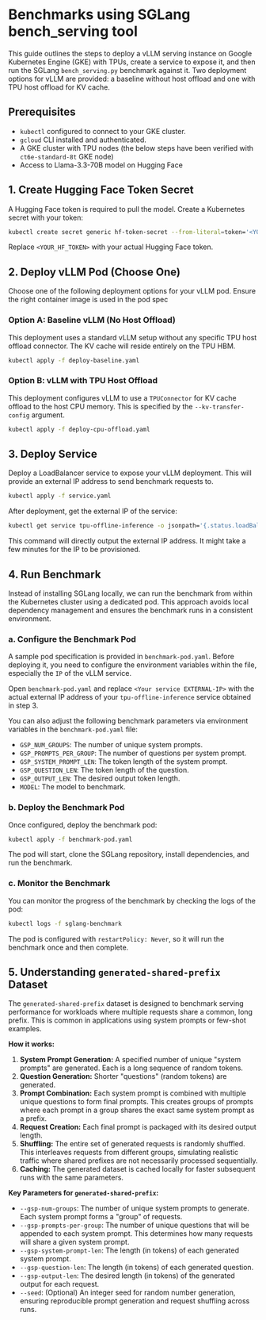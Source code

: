 # Benchmarks using SGLang bench_serving tool

This guide outlines the steps to deploy a vLLM serving instance on Google Kubernetes Engine (GKE) with TPUs, create a service to expose it, and then run the SGLang `bench_serving.py` benchmark against it. Two deployment options for vLLM are provided: a baseline without host offload and one with TPU host offload for KV cache.

## Prerequisites

* `kubectl` configured to connect to your GKE cluster.
* `gcloud` CLI installed and authenticated.
* A GKE cluster with TPU nodes (the below steps have been verified with `ct6e-standard-8t` GKE node)
* Access to Llama-3.3-70B model on Hugging Face

## 1. Create Hugging Face Token Secret

A Hugging Face token is required to pull the model. Create a Kubernetes secret with your token:

```bash
kubectl create secret generic hf-token-secret --from-literal=token='<YOUR_HF_TOKEN>'
```

Replace `<YOUR_HF_TOKEN>` with your actual Hugging Face token.

## 2. Deploy vLLM Pod (Choose One)

Choose one of the following deployment options for your vLLM pod. Ensure the right container image is used in the pod spec

### Option A: Baseline vLLM (No Host Offload)

This deployment uses a standard vLLM setup without any specific TPU host offload connector. The KV cache will reside entirely on the TPU HBM.

```bash
kubectl apply -f deploy-baseline.yaml
```

### Option B: vLLM with TPU Host Offload

This deployment configures vLLM to use a `TPUConnector` for KV cache offload to the host CPU memory. This is specified by the `--kv-transfer-config` argument.

```bash
kubectl apply -f deploy-cpu-offload.yaml
```

## 3. Deploy Service

Deploy a LoadBalancer service to expose your vLLM deployment. This will provide an external IP address to send benchmark requests to.

```bash
kubectl apply -f service.yaml
```

After deployment, get the external IP of the service:

```bash
kubectl get service tpu-offline-inference -o jsonpath='{.status.loadBalancer.ingress[0].ip}'
```

This command will directly output the external IP address. It might take a few minutes for the IP to be provisioned.

## 4. Run Benchmark

Instead of installing SGLang locally, we can run the benchmark from within the Kubernetes cluster using a dedicated pod. This approach avoids local dependency management and ensures the benchmark runs in a consistent environment.

### a. Configure the Benchmark Pod

A sample pod specification is provided in `benchmark-pod.yaml`. Before deploying it, you need to configure the environment variables within the file, especially the `IP` of the vLLM service.

Open `benchmark-pod.yaml` and replace `<Your service EXTERNAL-IP>` with the actual external IP address of your `tpu-offline-inference` service obtained in step 3.

You can also adjust the following benchmark parameters via environment variables in the `benchmark-pod.yaml` file:

* `GSP_NUM_GROUPS`: The number of unique system prompts.
* `GSP_PROMPTS_PER_GROUP`: The number of questions per system prompt.
* `GSP_SYSTEM_PROMPT_LEN`: The token length of the system prompt.
* `GSP_QUESTION_LEN`: The token length of the question.
* `GSP_OUTPUT_LEN`: The desired output token length.
* `MODEL`: The model to benchmark.

### b. Deploy the Benchmark Pod

Once configured, deploy the benchmark pod:

```bash
kubectl apply -f benchmark-pod.yaml
```

The pod will start, clone the SGLang repository, install dependencies, and run the benchmark.

### c. Monitor the Benchmark

You can monitor the progress of the benchmark by checking the logs of the pod:

```bash
kubectl logs -f sglang-benchmark
```

The pod is configured with `restartPolicy: Never`, so it will run the benchmark once and then complete.

## 5. Understanding `generated-shared-prefix` Dataset

The `generated-shared-prefix` dataset is designed to benchmark serving performance for workloads where multiple requests share a common, long prefix. This is common in applications using system prompts or few-shot examples.

**How it works:**

1. **System Prompt Generation:** A specified number of unique "system prompts" are generated. Each is a long sequence of random tokens.
2. **Question Generation:** Shorter "questions" (random tokens) are generated.
3. **Prompt Combination:** Each system prompt is combined with multiple unique questions to form final prompts. This creates groups of prompts where each prompt in a group shares the exact same system prompt as a prefix.
4. **Request Creation:** Each final prompt is packaged with its desired output length.
5. **Shuffling:** The entire set of generated requests is randomly shuffled. This interleaves requests from different groups, simulating realistic traffic where shared prefixes are not necessarily processed sequentially.
6. **Caching:** The generated dataset is cached locally for faster subsequent runs with the same parameters.

**Key Parameters for `generated-shared-prefix`:**

* `--gsp-num-groups`: The number of unique system prompts to generate. Each system prompt forms a "group" of requests.
* `--gsp-prompts-per-group`: The number of unique questions that will be appended to each system prompt. This determines how many requests will share a given system prompt.
* `--gsp-system-prompt-len`: The length (in tokens) of each generated system prompt.
* `--gsp-question-len`: The length (in tokens) of each generated question.
* `--gsp-output-len`: The desired length (in tokens) of the generated output for each request.
* `--seed`: (Optional) An integer seed for random number generation, ensuring reproducible prompt generation and request shuffling across runs.
